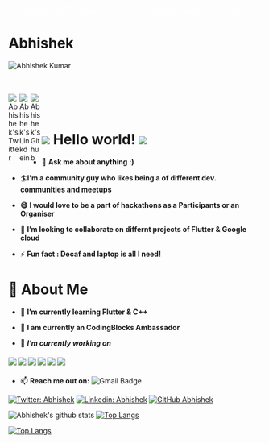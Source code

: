 ![Hello](Hello.gif)

# Abhishek
<p align="left"> <img src="https://komarev.com/ghpvc/?username=DOOOMSTERR&label=Views&color=blue&style=plastic" alt="Abhishek Kumar" /> </p>

<br>
 <br>
 <a href="https://twitter.com/_Abhishek_k10">
  <img align="left" alt="Abhishek's Twitter" width="22px" src="https://cdn.jsdelivr.net/npm/simple-icons@v3/icons/twitter.svg" />
</a>
<a href="https://www.linkedin.com/in/abhishek-k-371076b8/">
  <img align="left" alt="Abhishek's Linkdein" width="22px" src="https://cdn.jsdelivr.net/npm/simple-icons@v3/icons/linkedin.svg" />
</a>
<a href="https://github.com/DOOMSTERR">
  <img align="left" alt="Abhishek's Github" width="22px" src="https://cdn.jsdelivr.net/npm/simple-icons@v3/icons/github.svg" />
</a>
<br>
<br>

# <img src="https://github.com/TheDudeThatCode/TheDudeThatCode/blob/master/Assets/Hi.gif" width="29px"> Hello world!&nbsp;<img src="https://github.com/TheDudeThatCode/TheDudeThatCode/blob/master/Assets/Earth.gif" width="24px">


- 💬 **Ask me about anything :)** 

- 🏄‍**I'm a community guy who likes being a of different dev. communities and meetups**

- **😄 I would love to be a part of hackathons as a Participants or an Organiser**

- 👯 **I’m looking to collaborate on differnt projects of Flutter & Google cloud**

- ⚡ **Fun fact : Decaf and laptop is all I need!**



# 🧐 About Me

- 🌱 **I’m currently learning Flutter & C++**

- 🔭 **I am currently an CodingBlocks Ambassador**

- 🔭 ***I’m currently working on***

 ####      ![](https://img.shields.io/badge/Machine%20Learning-%7C-blue) ![](https://img.shields.io/badge/Flutter%20-|-blue) ![](https://img.shields.io/badge/Python-%7C-0%2C%2022%2C%20100) ![](https://img.shields.io/badge/Web%20Development-%7C-red) ![](https://img.shields.io/badge/Java-%7C-yellow) ![](https://img.shields.io/badge/C-%7C-blue)  

- 📫 **Reach me out on:** ![Gmail Badge](https://img.shields.io/badge/-abhishek_kumar_007@yahoo.com-c14438?style=flat-square&logo=Gmail&logoColor=white&link=mailto:abhishek_kumar_007@yahoo.com)

[![Twitter: Abhishek](https://img.shields.io/twitter/follow/_Abhishek_k10?style=social)](https://twitter.com/_Abhishek_k10)
[![Linkedin: Abhishek](https://img.shields.io/badge/-Abhisek-blue?style=flat-square&logo=Linkedin&logoColor=white&link=https://www.linkedin.com/in/abhishek-k-371076b8/)](https://www.linkedin.com/in/abhishek-k-371076b8/)
[![GitHub Abhishek](https://img.shields.io/github/followers/DOOMSTERR?label=follow&style=social)](https://github.com/DOOMSTERR)

![Abhishek's github stats](https://github-readme-stats.vercel.app/api?username=DOOMSTERR&count_private=true&show_icons=true&theme=shades-of-purple&show_icons=true)   [![Top Langs](https://github-readme-stats.vercel.app/api/top-langs/?username=DOOMSTERR&langs_count=12&layout=compact&theme=shades-of-purple&show_icons=true)](https://github.com/DOOMSTERR/github-readme-stats)


[![Top Langs](https://github-readme-stats.vercel.app/api/top-langs/?username=DOOMSTERR&langs_count=12&theme=shades-of-purple&show_icons=true)](https://github.com/DOOMSTERR/github-readme-stats)

